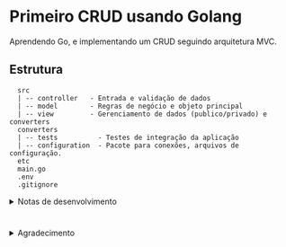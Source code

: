 # Primeiro CRUD usando Golang

Aprendendo Go, e implementando um CRUD seguindo arquitetura MVC.

## Estrutura

```
  src
  | -- controller   - Entrada e validação de dados
  | -- model        - Regras de negócio e objeto principal
  | -- view         - Gerenciamento de dados (publico/privado) e converters
  converters
  | -- tests          - Testes de integração da aplicação
  | -- configuration  - Pacote para conexões, arquivos de configuração.
  etc
  main.go
  .env
  .gitignore
```

<details>
  <summary>
    Notas de desenvolvimento
  </summary>

#
## Tópicos

<details>
  <summary>
    .ENV
  </summary>

  Para buscar um valor de uma variavel de ambiente é usado o pacote, os.GetEnv, que só "pega" os valores se uma biblioteca estiver instalada.\
  Biblioteca chamada [godotenv](https://github.com/joho/godotenv).\
  Para instalar basta usar no terminal; `go get github.com/joho/godotenv`\

</details>

</details>

#

<details>
  <summary>
    Agradecimento
  </summary>

  Usando como base o projeto do canal [HunCoding](https://www.youtube.com/@huncoding)

</details>